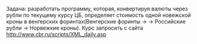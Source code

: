 Задача: разработать программу, которая, конвертируя валюты через рубли по текущему курсу ЦБ,
определяет стоимость одной новежской кроны в венгерских форинтах(Венгерские форинты ->
-> Российские рубли -> Норвежкие кроны). Курс запросить с сайта http://www.cbr.ru/scripts/XML_daily.asp